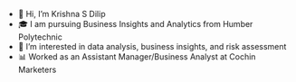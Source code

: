 - 👋 Hi, I’m Krishna S Dilip
- 🎓 I am pursuing Business Insights and Analytics from Humber Polytechnic
- 👀 I’m interested in data analysis, business insights, and risk assessment
- 📊 Worked as an Assistant Manager/Business Analyst at Cochin Marketers


    
